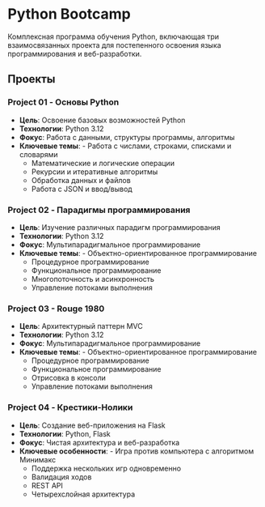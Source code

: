# Python Bootcamp

Комплексная программа обучения Python, включающая три взаимосвязанных проекта для постепенного освоения языка программирования и веб-разработки.

## Проекты

### Project 01 - Основы Python

- **Цель**: Освоение базовых возможностей Python
- **Технологии**: Python 3.12
- **Фокус**: Работа с данными, структуры программы, алгоритмы
- **Ключевые темы**:
          - Работа с числами, строками, списками и словарями
  - Математические и логические операции
  - Рекурсии и итеративные алгоритмы
  - Обработка данных и файлов
  - Работа с JSON и ввод/вывод



### Project 02 - Парадигмы программирования

- **Цель**: Изучение различных парадигм программирования
- **Технологии**: Python 3.12
- **Фокус**: Мультипарадигмальное программирование
- **Ключевые темы**:
          - Объектно-ориентированное программирование
  - Процедурное программирование
  - Функциональное программирование
  - Многопоточность и асинхронность
  - Управление потоками выполнения


### Project 03 - Rouge 1980

- **Цель**: Архитектурный паттерн MVC
- **Технологии**: Python 3.12
- **Фокус**: Мультипарадигмальное программирование
- **Ключевые темы**:
          - Объектно-ориентированное программирование
  - Процедурное программирование
  - Функциональное программирование
  - Отрисовка в консоли
  - Управление потоками выполнения


### Project 04 - Крестики-Нолики

- **Цель**: Создание веб-приложения на Flask
- **Технологии**: Python, Flask
- **Фокус**: Чистая архитектура и веб-разработка
- **Ключевые особенности**:
          - Игра против компьютера с алгоритмом Минимакс
  - Поддержка нескольких игр одновременно
  - Валидация ходов
  - REST API
  - Четырехслойная архитектура

